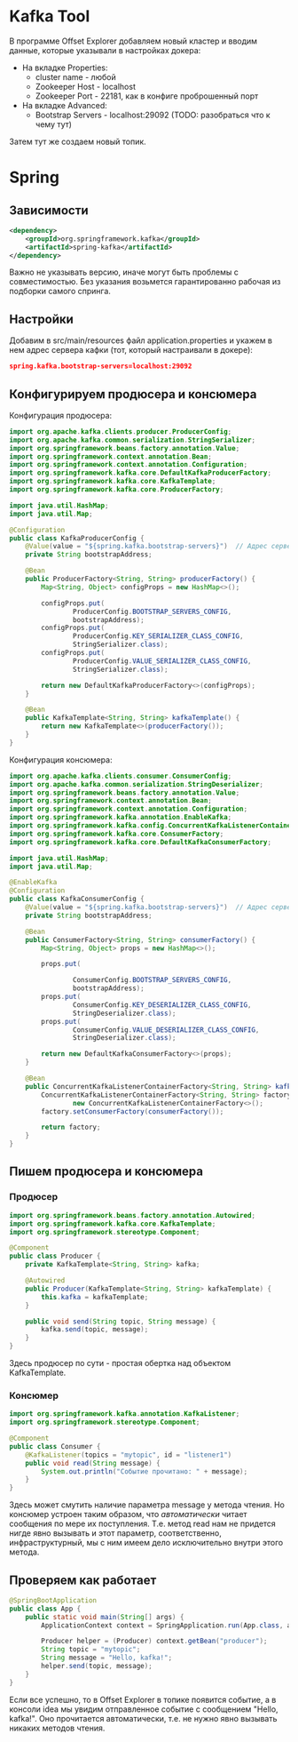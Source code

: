 # Kafka Tool

В программе Offset Explorer добавляем новый кластер и вводим данные, которые указывали в настройках докера:

* На вкладке Properties:
  * cluster name - любой
  * Zookeeper Host - localhost
  * Zookeeper Port - 22181, как в конфиге проброшенный порт
* На вкладке Advanced:
  * Bootstrap Servers - localhost:29092 (TODO: разобраться что к чему тут)

Затем тут же создаем новый топик.

# Spring

## Зависимости

```xml
<dependency>
    <groupId>org.springframework.kafka</groupId>
    <artifactId>spring-kafka</artifactId>
</dependency>
```

Важно не указывать версию, иначе могут быть проблемы с совместимостью. Без указания возьмется гарантированно рабочая из подборки самого спринга.

## Настройки

Добавим в src/main/resources файл application.properties и укажем в нем адрес сервера кафки (тот, который настраивали в докере):

```json
spring.kafka.bootstrap-servers=localhost:29092
```

## Конфигурируем продюсера и консюмера

Конфигурация продюсера:

```java
import org.apache.kafka.clients.producer.ProducerConfig;
import org.apache.kafka.common.serialization.StringSerializer;
import org.springframework.beans.factory.annotation.Value;
import org.springframework.context.annotation.Bean;
import org.springframework.context.annotation.Configuration;
import org.springframework.kafka.core.DefaultKafkaProducerFactory;
import org.springframework.kafka.core.KafkaTemplate;
import org.springframework.kafka.core.ProducerFactory;

import java.util.HashMap;
import java.util.Map;

@Configuration
public class KafkaProducerConfig {
    @Value(value = "${spring.kafka.bootstrap-servers}")  // Адрес сервера кафки берем из настроек
    private String bootstrapAddress;

    @Bean
    public ProducerFactory<String, String> producerFactory() {
        Map<String, Object> configProps = new HashMap<>();

        configProps.put(
                ProducerConfig.BOOTSTRAP_SERVERS_CONFIG,
                bootstrapAddress);
        configProps.put(
                ProducerConfig.KEY_SERIALIZER_CLASS_CONFIG,
                StringSerializer.class);
        configProps.put(
                ProducerConfig.VALUE_SERIALIZER_CLASS_CONFIG,
                StringSerializer.class);

        return new DefaultKafkaProducerFactory<>(configProps);
    }

    @Bean
    public KafkaTemplate<String, String> kafkaTemplate() {
        return new KafkaTemplate<>(producerFactory());
    }
}
```

Конфигурация консюмера:

```java
import org.apache.kafka.clients.consumer.ConsumerConfig;
import org.apache.kafka.common.serialization.StringDeserializer;
import org.springframework.beans.factory.annotation.Value;
import org.springframework.context.annotation.Bean;
import org.springframework.context.annotation.Configuration;
import org.springframework.kafka.annotation.EnableKafka;
import org.springframework.kafka.config.ConcurrentKafkaListenerContainerFactory;
import org.springframework.kafka.core.ConsumerFactory;
import org.springframework.kafka.core.DefaultKafkaConsumerFactory;

import java.util.HashMap;
import java.util.Map;

@EnableKafka
@Configuration
public class KafkaConsumerConfig {
    @Value(value = "${spring.kafka.bootstrap-servers}")  // Адрес сервера кафки берем из настроек
    private String bootstrapAddress;

    @Bean
    public ConsumerFactory<String, String> consumerFactory() {
        Map<String, Object> props = new HashMap<>();

        props.put(

                ConsumerConfig.BOOTSTRAP_SERVERS_CONFIG,
                bootstrapAddress);
        props.put(
                ConsumerConfig.KEY_DESERIALIZER_CLASS_CONFIG,
                StringDeserializer.class);
        props.put(
                ConsumerConfig.VALUE_DESERIALIZER_CLASS_CONFIG,
                StringDeserializer.class);

        return new DefaultKafkaConsumerFactory<>(props);
    }

    @Bean
    public ConcurrentKafkaListenerContainerFactory<String, String> kafkaListenerContainerFactory() {
        ConcurrentKafkaListenerContainerFactory<String, String> factory =
                new ConcurrentKafkaListenerContainerFactory<>();
        factory.setConsumerFactory(consumerFactory());

        return factory;
    }
}
```

## Пишем продюсера и консюмера

### Продюсер

```java
import org.springframework.beans.factory.annotation.Autowired;
import org.springframework.kafka.core.KafkaTemplate;
import org.springframework.stereotype.Component;

@Component
public class Producer {
    private KafkaTemplate<String, String> kafka;

    @Autowired
    public Producer(KafkaTemplate<String, String> kafkaTemplate) {
        this.kafka = kafkaTemplate;
    }

    public void send(String topic, String message) {
        kafka.send(topic, message);
    }
}
```

Здесь продюсер по сути - простая обертка над объектом KafkaTemplate.

### Консюмер

```java
import org.springframework.kafka.annotation.KafkaListener;
import org.springframework.stereotype.Component;

@Component
public class Consumer {
    @KafkaListener(topics = "mytopic", id = "listener1")
    public void read(String message) {
        System.out.println("Событие прочитано: " + message);
    }
}
```

Здесь может смутить наличие параметра message у метода чтения. Но консюмер устроен таким образом, что *автоматически* читает сообщения по мере их поступления. Т.е. метод read нам не придется нигде явно вызывать и этот параметр, соответственно, инфраструктурный, мы с ним имеем дело исключительно внутри этого метода.

## Проверяем как работает

```java
@SpringBootApplication
public class App {
    public static void main(String[] args) {
        ApplicationContext context = SpringApplication.run(App.class, args);

        Producer helper = (Producer) context.getBean("producer");
        String topic = "mytopic";
        String message = "Hello, kafka!";
        helper.send(topic, message);
    }
}
```

Если все успешно, то в Offset Explorer в топике появится событие, а в консоли idea мы увидим отправленное событие с сообщением "Hello, kafka!". Оно прочитается автоматически, т.е. не нужно явно вызывать никаких методов чтения.